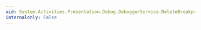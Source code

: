 ```yaml
---
uid: System.Activities.Presentation.Debug.DebuggerService.DeleteBreakpoint(System.Activities.Debugger.SourceLocation)
internalonly: False
---
```


